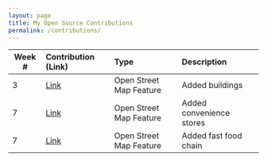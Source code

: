 ```yaml
---
layout: page
title: My Open Source Contributions
permalink: /contributions/
---
```


<!--
Type of the contribution should be "Wikipedia edit", "OpenStreet Map feature", "Project Documentation", "Project Code", "Blog Edit", etc.

The description should include a brief summary of what you did.

Replace the first row below with your contribution.

-->





| Week #       | Contribution (Link)  | Type  | Description |
|---|:---|:---|:---|
|  3  |  [Link](https://www.openstreetmap.org/changeset/74404251)  |  Open Street Map Feature   |  Added buildings  |
|  7  |  [Link](https://www.openstreetmap.org/changeset/75748629)  |   Open Street Map Feature  |  Added convenience stores |
|  7  |  [Link](https://www.openstreetmap.org/changeset/75748892)  |   Open Street Map Feature  |  Added fast food chain |

